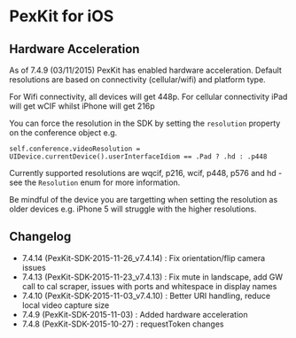 # PexKit for iOS

## Hardware Acceleration

As of 7.4.9 (03/11/2015) PexKit has enabled hardware acceleration.
Default resolutions are based on connectivity (cellular/wifi) and
platform type.

For Wifi connectivity, all devices will get 448p.  For cellular
connectivity iPad will get wCIF whilst iPhone will get 216p

You can force the resolution in the SDK by setting the `resolution`
property on the conference object e.g.

    self.conference.videoResolution = UIDevice.currentDevice().userInterfaceIdiom == .Pad ? .hd : .p448

Currently supported resolutions are wqcif, p216, wcif, p448, p576 and
hd - see the `Resolution` enum for more information.

Be mindful of the device you are targetting when setting the
resolution as older devices e.g. iPhone 5 will struggle with the
higher resolutions.

## Changelog

 - 7.4.14 (PexKit-SDK-2015-11-26_v7.4.14) : Fix orientation/flip camera issues
 - 7.4.13 (PexKit-SDK-2015-11-23_v7.4.13) : Fix mute in landscape, add GW call to cal scraper,
                                            issues with ports and whitespace in display names
 - 7.4.10 (PexKit-SDK-2015-11-03_v7.4.10) : Better URI handling, reduce local video capture size
 - 7.4.9  (PexKit-SDK-2015-11-03)         : Added hardware acceleration
 - 7.4.8  (PexKit-SDK-2015-10-27)         : requestToken changes
